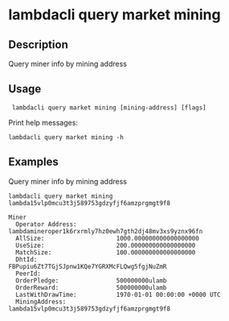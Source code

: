 # lambdacli query market mining

## Description

Query miner info by mining address

## Usage
```
 lambdacli query market mining [mining-address] [flags]
```

Print help messages:
```
lambdacli query market mining -h
```

## Examples

Query miner info by mining address
```
lambdacli query market mining lambda15vlp0mcu3t3j589753gdzyfjf6amzprgmgt9f8
```

```
Miner
  Operator Address:           lambdamineroper1k6rxrmly7hz0ewh7gth2dj48mv3xs9yznx96fn
  AllSize:                    1000.000000000000000000
  UseSize:                    200.000000000000000000
  MatchSize:                  100.000000000000000000
  DhtId:                      FBPupiu6Zt7TGjSJpnw1KQe7YGRXMcFLQwg5fgjNuZmR
  PeerId:
  OrderPledge:                500000000ulamb
  OrderReward:                500000000ulamb
  LastWithDrawTime:           1970-01-01 00:00:00 +0000 UTC
  MiningAddress:              lambda15vlp0mcu3t3j589753gdzyfjf6amzprgmgt9f8
```
